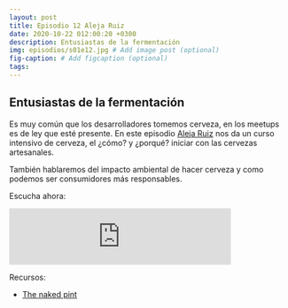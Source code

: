 ```yaml
---
layout: post
title: Episodio 12 Aleja Ruiz
date: 2020-10-22 012:00:20 +0300
description: Entusiastas de la fermentación
img: episodios/s01e12.jpg # Add image post (optional)
fig-caption: # Add figcaption (optional)
tags:
---
```


## Entusiastas de la fermentación

Es muy común que los desarrolladores tomemos cerveza, en los meetups es de ley que esté presente. En este episodio [Aleja Ruiz](https://www.instagram.com/laninaylapinta/) nos da un curso intensivo de cerveza, el ¿cómo? y ¿porqué? iniciar con las cervezas artesanales.

También hablaremos del impacto ambiental de hacer cerveza y como podemos ser consumidores más responsables.

Escucha ahora:

<iframe src="https://anchor.fm/espaciosabiertos/embed/episodes/Entusiastas-de-la-fermentacin-ele8k3" height="102px" width="400px" frameborder="0" scrolling="no"></iframe>

Recursos:
* [The naked pint](https://www.amazon.com/Naked-Pint-Unadulterated-Guide-Craft/dp/0399161325)
